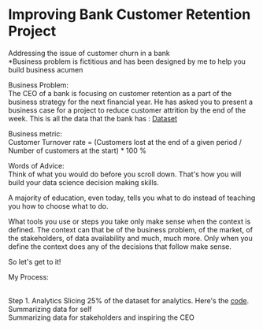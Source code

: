# Improving Bank Customer Retention Project
Addressing the issue of customer churn in a bank <br>
*Business problem is fictitious and has been designed by me to help you build business acumen

Business Problem: <br>
The CEO of a bank is focusing on customer retention as a part of the business strategy for the next financial year. He has asked you to present a business case for a project to reduce customer attrition by the end of the week.
This is all the data that the bank has : [Dataset](https://www.kaggle.com/adammaus/predicting-churn-for-bank-customers)

Business metric: <br>
Customer Turnover rate = 
(Customers lost at the end of a given period / Number of customers at the start) * 100 %

Words of Advice: <br>
Think of what you would do before you scroll down. That's how you will build your data science decision making skills. <br>

A majority of education, even today, tells you what to do instead of teaching you how to choose what to do. <br>

What tools you use or steps you take only make sense when the context is defined. The context can that be of the business problem, of the market, of the stakeholders, of data availability and much, much more. Only when you define the context does any of the decisions that follow make sense. <br>

So let's get to it! <br>

My Process: <br><br>

Step 1. Analytics
Slicing 25% of the dataset for analytics. Here's the [code](https://github.com/mehtamishah/Bank-Customer-Churn/blob/main/Dividing_the_dataset.ipynb). <br>
Summarizing data for self <br>
Summarizing data for stakeholders and inspiring the CEO
